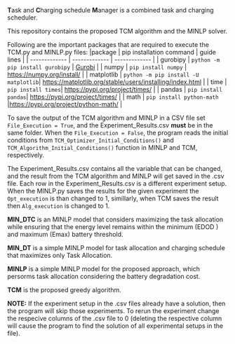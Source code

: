 **T**ask and **C**harging schedule **M**anager is a combined task and charging scheduler.

This repository contains the proposed TCM algorithm and the MINLP solver. 


Following are the important packages that are required to execute the TCM.py and MINLP.py files:
|package | pip installation command | guide lines |
| ------------- | ------------- | ------------- |
| gurobipy | `python -m pip install gurobipy`   | [Gurobi](https://www.gurobi.com/documentation/9.5/quickstart_linux/cs_using_pip_to_install_gr.html) |
| numpy  | `pip install numpy`  | https://numpy.org/install/  |
| matplotlib | `python -m pip install -U matplotlib`| https://matplotlib.org/stable/users/installing/index.html |
| time | `pip install times`| https://pypi.org/project/times/ |
| pandas | `pip install pandas`| https://pypi.org/project/times/ |
| math | `pip install python-math` |https://pypi.org/project/python-math/ |


To save the output of the TCM algorithm and MINLP in a CSV file set `File_Execution = True`, and the Experiment_Results.csv **must** be in the same folder. When the `File_Execution = False`, the program reads the initial conditions from `TCM_Optimizer_Initial_Conditions()` and `TCM_Algorithm_Initial_Conditions()` function in MINLP and TCM, respectively. 

The Experiment_Results.csv contains all the variable that can be changed, and the result from the TCM algorithm and MINLP will get saved in the .csv file. Each row in the Experiment_Results.csv is a different experiment setup. When the MINLP.py saves the results for the given experiment the `Opt_execution` is than changed to 1, simillarly, when TCM saves the result then `Alg_execution` is changed to 1.


**MIN_DTC** is an MINLP model that considers maximizing the task allocation while ensuring that the energy level remains within the minimum (EDOD ) and maximum (Emax) battery threshold.
 
**MIN_DT** is a simple MINLP model for task allocation and charging schedule that maximizes only Task Allocation.

**MINLP** is a simple MINLP model for the proposed approach, which persorms task allocation considering the battery degradation cost.

**TCM** is the proposed greedy algorithm.

**NOTE:** If the experiment setup in the .csv files already have a solution, then the program will skip those experiments. To rerun the experiment change the respecive columns of the .csv file to 0 (deleting the respective column will cause the program to find the solution of all experimental setups in the file). 
